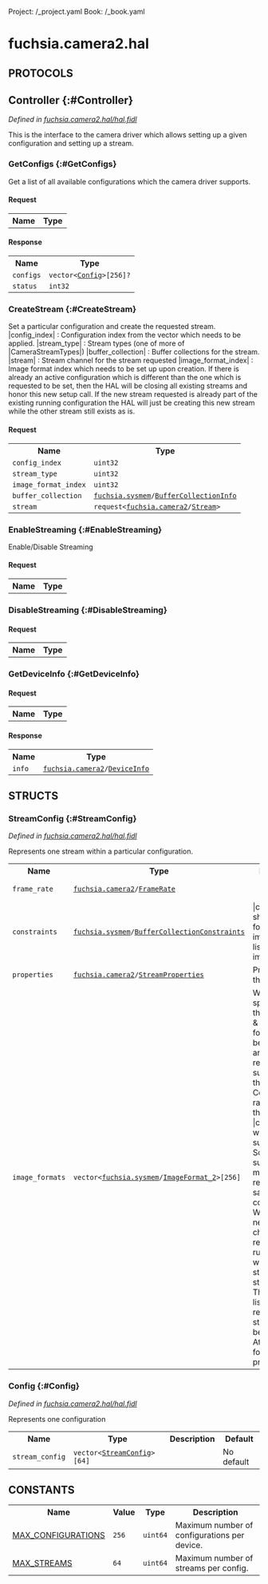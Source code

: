 Project: /_project.yaml
Book: /_book.yaml

# fuchsia.camera2.hal


## **PROTOCOLS**

## Controller {:#Controller}
*Defined in [fuchsia.camera2.hal/hal.fidl](https://fuchsia.googlesource.com/fuchsia/+/master/sdk/fidl/fuchsia.camera2.hal/hal.fidl#46)*

 This is the interface to the camera driver
 which allows setting up a given configuration
 and setting up a stream.

### GetConfigs {:#GetConfigs}

 Get a list of all available configurations which the camera driver supports.

#### Request
<table>
    <tr><th>Name</th><th>Type</th></tr>
    </table>


#### Response
<table>
    <tr><th>Name</th><th>Type</th></tr>
    <tr>
            <td><code>configs</code></td>
            <td>
                <code>vector&lt;<a class='link' href='#Config'>Config</a>&gt;[256]?</code>
            </td>
        </tr><tr>
            <td><code>status</code></td>
            <td>
                <code>int32</code>
            </td>
        </tr></table>

### CreateStream {:#CreateStream}

 Set a particular configuration and create the requested stream.
 |config_index| : Configuration index from the vector which needs to be applied.
 |stream_type| : Stream types (one of more of |CameraStreamTypes|)
 |buffer_collection| : Buffer collections for the stream.
 |stream| : Stream channel for the stream requested
 |image_format_index| : Image format index which needs to be set up upon creation.
 If there is already an active configuration which is different than the one
 which is requested to be set, then the HAL will be closing all existing streams
 and honor this new setup call.
 If the new stream requested is already part of the existing running configuration
 the HAL will just be creating this new stream while the other stream still exists as is.

#### Request
<table>
    <tr><th>Name</th><th>Type</th></tr>
    <tr>
            <td><code>config_index</code></td>
            <td>
                <code>uint32</code>
            </td>
        </tr><tr>
            <td><code>stream_type</code></td>
            <td>
                <code>uint32</code>
            </td>
        </tr><tr>
            <td><code>image_format_index</code></td>
            <td>
                <code>uint32</code>
            </td>
        </tr><tr>
            <td><code>buffer_collection</code></td>
            <td>
                <code><a class='link' href='../fuchsia.sysmem/index.html'>fuchsia.sysmem</a>/<a class='link' href='../fuchsia.sysmem/index.html#BufferCollectionInfo'>BufferCollectionInfo</a></code>
            </td>
        </tr><tr>
            <td><code>stream</code></td>
            <td>
                <code>request&lt;<a class='link' href='../fuchsia.camera2/index.html'>fuchsia.camera2</a>/<a class='link' href='../fuchsia.camera2/index.html#Stream'>Stream</a>&gt;</code>
            </td>
        </tr></table>



### EnableStreaming {:#EnableStreaming}

 Enable/Disable Streaming

#### Request
<table>
    <tr><th>Name</th><th>Type</th></tr>
    </table>



### DisableStreaming {:#DisableStreaming}


#### Request
<table>
    <tr><th>Name</th><th>Type</th></tr>
    </table>



### GetDeviceInfo {:#GetDeviceInfo}


#### Request
<table>
    <tr><th>Name</th><th>Type</th></tr>
    </table>


#### Response
<table>
    <tr><th>Name</th><th>Type</th></tr>
    <tr>
            <td><code>info</code></td>
            <td>
                <code><a class='link' href='../fuchsia.camera2/index.html'>fuchsia.camera2</a>/<a class='link' href='../fuchsia.camera2/index.html#DeviceInfo'>DeviceInfo</a></code>
            </td>
        </tr></table>



## **STRUCTS**

### StreamConfig {:#StreamConfig}
*Defined in [fuchsia.camera2.hal/hal.fidl](https://fuchsia.googlesource.com/fuchsia/+/master/sdk/fidl/fuchsia.camera2.hal/hal.fidl#18)*



 Represents one stream within a particular configuration.


<table>
    <tr><th>Name</th><th>Type</th><th>Description</th><th>Default</th></tr><tr>
            <td><code>frame_rate</code></td>
            <td>
                <code><a class='link' href='../fuchsia.camera2/index.html'>fuchsia.camera2</a>/<a class='link' href='../fuchsia.camera2/index.html#FrameRate'>FrameRate</a></code>
            </td>
            <td></td>
            <td>No default</td>
        </tr><tr>
            <td><code>constraints</code></td>
            <td>
                <code><a class='link' href='../fuchsia.sysmem/index.html'>fuchsia.sysmem</a>/<a class='link' href='../fuchsia.sysmem/index.html#BufferCollectionConstraints'>BufferCollectionConstraints</a></code>
            </td>
            <td> |constraints| should allow for all the image formats listed in image_formats.
</td>
            <td>No default</td>
        </tr><tr>
            <td><code>properties</code></td>
            <td>
                <code><a class='link' href='../fuchsia.camera2/index.html'>fuchsia.camera2</a>/<a class='link' href='../fuchsia.camera2/index.html#StreamProperties'>StreamProperties</a></code>
            </td>
            <td> Properties of the stream:
</td>
            <td>No default</td>
        </tr><tr>
            <td><code>image_formats</code></td>
            <td>
                <code>vector&lt;<a class='link' href='../fuchsia.sysmem/index.html'>fuchsia.sysmem</a>/<a class='link' href='../fuchsia.sysmem/index.html#ImageFormat_2'>ImageFormat_2</a>&gt;[256]</code>
            </td>
            <td> We need to specify both the constraints & the image formats because
 there are fixed set of resolutions supported by the Camera Controller
 so a range within the |constraints| won't be sufficient.
 Some streams support multiple resolutions for same configuration
 We would need to change the resolution runtime, without stopping the
 streaming. This provides a list of resolutions a stream would be providing.
 At least one format must be provided.
</td>
            <td>No default</td>
        </tr>
</table>

### Config {:#Config}
*Defined in [fuchsia.camera2.hal/hal.fidl](https://fuchsia.googlesource.com/fuchsia/+/master/sdk/fidl/fuchsia.camera2.hal/hal.fidl#37)*



 Represents one configuration


<table>
    <tr><th>Name</th><th>Type</th><th>Description</th><th>Default</th></tr><tr>
            <td><code>stream_config</code></td>
            <td>
                <code>vector&lt;<a class='link' href='#StreamConfig'>StreamConfig</a>&gt;[64]</code>
            </td>
            <td></td>
            <td>No default</td>
        </tr>
</table>













## **CONSTANTS**

<table>
    <tr><th>Name</th><th>Value</th><th>Type</th><th>Description</th></tr><tr>
            <td><a href="https://fuchsia.googlesource.com/fuchsia/+/master/sdk/fidl/fuchsia.camera2.hal/hal.fidl#12">MAX_CONFIGURATIONS</a></td>
            <td>
                    <code>256</code>
                </td>
                <td><code>uint64</code></td>
            <td> Maximum number of configurations per device.
</td>
        </tr>
    <tr>
            <td><a href="https://fuchsia.googlesource.com/fuchsia/+/master/sdk/fidl/fuchsia.camera2.hal/hal.fidl#15">MAX_STREAMS</a></td>
            <td>
                    <code>64</code>
                </td>
                <td><code>uint64</code></td>
            <td> Maximum number of streams per config.
</td>
        </tr>
    
</table>

